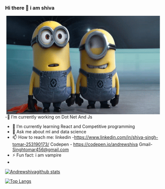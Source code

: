 ### Hi there 👋 i am shiva 

  <img align="right" alt="GIF" src="https://raw.githubusercontent.com/andrewshiva/Andrewshiva/master/minions.gif" width="500" height="320" />
  
   





 -🔭 I’m currently working on Dot Net And Js
- 🌱 I’m currently learning React and Competitive programming 
- 💬 Ask me about ml and data science
- 📫 How to reach me: 
linkedin -https://www.linkedin.com/in/shiva-singh-tomar-253190173/
Codepen - https://codepen.io/andrewshiva
Gmail- Singhtomar456@gmail.com
- ⚡ Fun fact:  i am vampire 
- 




[![Andrewshivagithub stats](https://github-readme-stats.vercel.app/api?username=andrewshiva)](https://github.com/andrewshiva/github-readme-stats)


[![Top Langs](https://github-readme-stats.vercel.app/api/top-langs/?username=andrewshiva&layout=compact)](https://github.com/andrewshiva/github-readme-stats)




  









